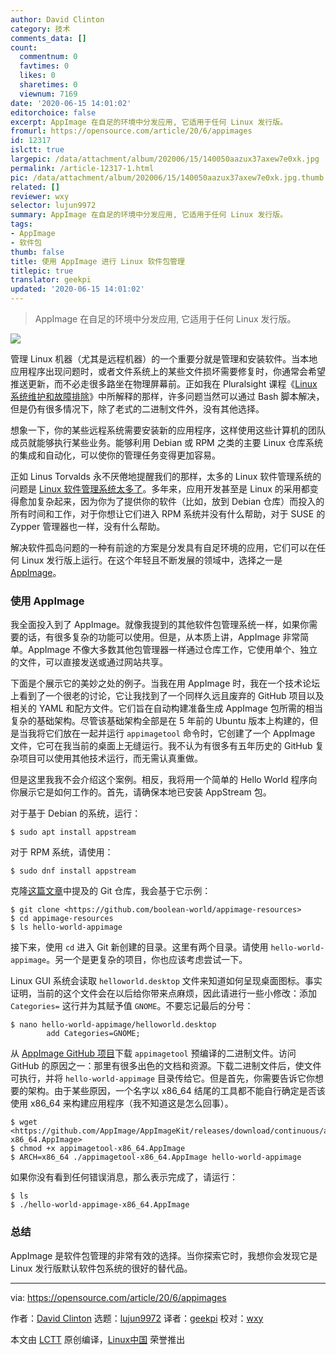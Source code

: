 ```yaml
---
author: David Clinton
category: 技术
comments_data: []
count:
  commentnum: 0
  favtimes: 0
  likes: 0
  sharetimes: 0
  viewnum: 7169
date: '2020-06-15 14:01:02'
editorchoice: false
excerpt: AppImage 在自足的环境中分发应用, 它适用于任何 Linux 发行版。
fromurl: https://opensource.com/article/20/6/appimages
id: 12317
islctt: true
largepic: /data/attachment/album/202006/15/140050aazux37axew7e0xk.jpg
permalink: /article-12317-1.html
pic: /data/attachment/album/202006/15/140050aazux37axew7e0xk.jpg.thumb.jpg
related: []
reviewer: wxy
selector: lujun9972
summary: AppImage 在自足的环境中分发应用, 它适用于任何 Linux 发行版。
tags:
- AppImage
- 软件包
thumb: false
title: 使用 AppImage 进行 Linux 软件包管理
titlepic: true
translator: geekpi
updated: '2020-06-15 14:01:02'
---
```



> 
> AppImage 在自足的环境中分发应用, 它适用于任何 Linux 发行版。
> 
> 
> 


![](/data/attachment/album/202006/15/140050aazux37axew7e0xk.jpg)


管理 Linux 机器（尤其是远程机器）的一个重要分就是管理和安装软件。当本地应用程序出现问题时，或者文件系统上的某些文件损坏需要修复时，你通常会希望推送更新，而不必走很多路坐在物理屏幕前。正如我在 Pluralsight 课程《[Linux 系统维护和故障排除](https://pluralsight.pxf.io/VMKQj)》中所解释的那样，许多问题当然可以通过 Bash 脚本解决，但是仍有很多情况下，除了老式的二进制文件外，没有其他选择。


想象一下，你的某些远程系统需要安装新的应用程序，这样使用这些计算机的团队成员就能够执行某些业务。能够利用 Debian 或 RPM 之类的主要 Linux 仓库系统的集成和自动化，可以使你的管理任务变得更加容易。


正如 Linus Torvalds 永不厌倦地提醒我们的那样，太多的 Linux 软件管理系统的问题是 [Linux 软件管理系统太多了](https://itsfoss.com/desktop-linux-torvalds/)。多年来，应用开发甚至是 Linux 的采用都变得愈加复杂起来，因为你为了提供你的软件（比如，放到 Debian 仓库）而投入的所有时间和工作，对于你想让它们进入 RPM 系统并没有什么帮助，对于 SUSE 的 Zypper 管理器也一样，没有什么帮助。


解决软件孤岛问题的一种有前途的方案是分发具有自足环境的应用，它们可以在任何 Linux 发行版上运行。在这个年轻且不断发展的领域中，选择之一是 [AppImage](https://appimage.org/)。


### 使用 AppImage


我全面投入到了 AppImage。就像我提到的其他软件包管理系统一样，如果你需要的话，有很多复杂的功能可以使用。但是，从本质上讲，AppImage 非常简单。AppImage 不像大多数其他包管理器一样通过仓库工作，它使用单个、独立的文件，可以直接发送或通过网站共享。


下面是个展示它的美妙之处的例子。当我在用 AppImage 时，我在一个技术论坛上看到了一个很老的讨论，它让我找到了一个同样久远且废弃的 GitHub 项目以及相关的 YAML 和配方文件。它们旨在自动构建准备生成 AppImage 包所需的相当复杂的基础架构。尽管该基础架构全部是在 5 年前的 Ubuntu 版本上构建的，但是当我将它们放在一起并运行 `appimagetool` 命令时，它创建了一个 AppImage 文件，它可在我当前的桌面上无缝运行。我不认为有很多有五年历史的 GitHub 复杂项目可以使用其他技术运行，而无需认真重做。


但是这里我我不会介绍这个案例。相反，我将用一个简单的 Hello World 程序向你展示它是如何工作的。首先，请确保本地已安装 AppStream 包。


对于基于 Debian 的系统，运行：



```
$ sudo apt install appstream

```

对于 RPM 系统，请使用：



```
$ sudo dnf install appstream

```

克隆[这篇文章](https://www.booleanworld.com/creating-linux-apps-run-anywhere-appimage/)中提及的 Git 仓库，我会基于它示例：



```
$ git clone <https://github.com/boolean-world/appimage-resources>
$ cd appimage-resources
$ ls hello-world-appimage

```

接下来，使用 `cd` 进入 Git 新创建的目录。这里有两个目录。请使用 `hello-world-appimage`。另一个是更复杂的项目，你也应该考虑尝试一下。


Linux GUI 系统会读取 `helloworld.desktop` 文件来知道如何呈现桌面图标。事实证明，当前的这个文件会在以后给你带来点麻烦，因此请进行一些小修改：添加 `Categories=` 这行并为其赋予值 `GNOME`。不要忘记最后的分号：



```
$ nano hello-world-appimage/helloworld.desktop
        add Categories=GNOME;

```

从 [AppImage GitHub 项目](https://github.com/AppImage/AppImageKit/releases)下载 `appimagetool` 预编译的二进制文件。访问 GitHub 的原因之一：那里有很多出色的文档和资源。下载二进制文件后，使文件可执行，并将 `hello-world-appimage` 目录传给它。但是首先，你需要告诉它你想要的架构。由于某些原因，一个名字以 x86\_64 结尾的工具都不能自行确定是否该使用 x86\_64 来构建应用程序（我不知道这是怎么回事）。



```
$ wget <https://github.com/AppImage/AppImageKit/releases/download/continuous/appimagetool-x86_64.AppImage>
$ chmod +x appimagetool-x86_64.AppImage
$ ARCH=x86_64 ./appimagetool-x86_64.AppImage hello-world-appimage

```

如果你没有看到任何错误消息，那么表示完成了，请运行：



```
$ ls
$ ./hello-world-appimage-x86_64.AppImage

```

### 总结


AppImage 是软件包管理的非常有效的选择。当你探索它时，我想你会发现它是 Linux 发行版默认软件包系统的很好的替代品。




---


via: <https://opensource.com/article/20/6/appimages>


作者：[David Clinton](https://opensource.com/users/dbclinton) 选题：[lujun9972](https://github.com/lujun9972) 译者：[geekpi](https://github.com/geekpi) 校对：[wxy](https://github.com/wxy)


本文由 [LCTT](https://github.com/LCTT/TranslateProject) 原创编译，[Linux中国](https://linux.cn/) 荣誉推出